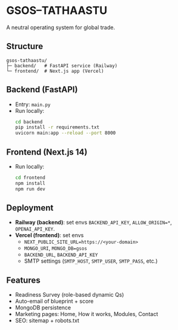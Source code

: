 # GSOS–TATHAASTU

A neutral operating system for global trade.

## Structure
```
gsos-tathaastu/
├─ backend/   # FastAPI service (Railway)
└─ frontend/  # Next.js app (Vercel)
```

## Backend (FastAPI)
- Entry: `main.py`
- Run locally:
  ```bash
  cd backend
  pip install -r requirements.txt
  uvicorn main:app --reload --port 8000
  ```

## Frontend (Next.js 14)
- Run locally:
  ```bash
  cd frontend
  npm install
  npm run dev
  ```

## Deployment
- **Railway (backend)**: set envs `BACKEND_API_KEY`, `ALLOW_ORIGIN=*`, `OPENAI_API_KEY`.
- **Vercel (frontend)**: set envs
  - `NEXT_PUBLIC_SITE_URL=https://<your-domain>`
  - `MONGO_URI`, `MONGO_DB=gsos`
  - `BACKEND_URL`, `BACKEND_API_KEY`
  - SMTP settings (`SMTP_HOST`, `SMTP_USER`, `SMTP_PASS`, etc.)

## Features
- Readiness Survey (role-based dynamic Qs)
- Auto-email of blueprint + score
- MongoDB persistence
- Marketing pages: Home, How it works, Modules, Contact
- SEO: sitemap + robots.txt